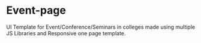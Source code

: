 # Event-page
UI Template for Event/Conference/Seminars in colleges made using multiple JS Libraries and Responsive one page template.
